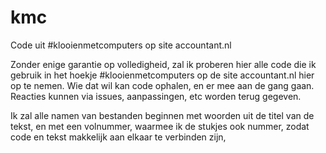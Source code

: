 # kmc
Code uit #klooienmetcomputers op site accountant.nl

Zonder enige garantie op volledigheid, zal ik proberen hier alle code die ik gebruik in het hoekje #klooienmetcomputers op de site accountant.nl hier op te nemen. Wie dat wil kan code ophalen, en er mee aan de gang gaan. Reacties kunnen via issues, aanpassingen, etc worden terug gegeven.

Ik zal alle namen van bestanden beginnen met woorden uit de titel van de tekst, en met een volnummer, waarmee ik de stukjes ook nummer, zodat code en tekst makkelijk aan elkaar te verbinden zijn,
